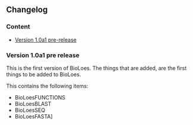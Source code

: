 ## Changelog
### Content
* [Version 1.0a1 pre-release](#Version-1.0a1-pre-release)

### Version 1.0a1 pre release
This is the first version of BioLoes. The things that are added, are the first things
to be added to BioLoes.
  
This contains the following items:
* BioLoesFUNCTIONS
* BioLoesBLAST
* BioLoesSEQ
* BioLoesFASTA]
